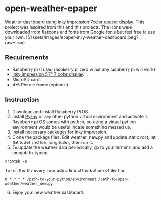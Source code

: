 # open-weather-epaper
Weather dashboard using inky impression 7color epaper display. 
This project was inspired from [this](https://github.com/kotamorishi/weather-impression) and [this](https://github.com/axwax/Open-Meteo-Inky-Pack) projects. The icons were downloaded from flaticons and fonts from Google fonts but feel free to use your own.
!(/assets/images/epaper-inky-weather-dashboard.jpeg?raw=true)


## Requirements
- Raspberry pi (I used raspberry pi zero w but any raspberry pi will work).
- [Inky impression 5.7" 7 color display](https://shop.pimoroni.com/en-us/products/inky-impression-5-7).
- MicroSD card.
- 4x5 Picture frame (optional).

## Instruction

1. Download and install Raspberry Pi OS.
2. Install [Pyenv](https://github.com/pyenv/pyenv) or any other python virtual environment and activate it. Raspberry pi OS comes with python, so using a virtual python environment would be useful incase something messed up.
3. Install necessary [packages](https://github.com/pimoroni/inky) for Inky impression.
4. Clone the package files. Edit weather_new.py and update static root, lat (latitude) and lon (longitude), then run it.
5. To update the weather data periodically, go to your terminal and add a cronjob by typing
```
crontab -e
```
To run the file every hour add a line at the bottom of the file
```
0 * * * * /path-to-your-python/environment /path-to/open-weather/weather_new.py
```
6. Enjoy your new weather dashboard.


